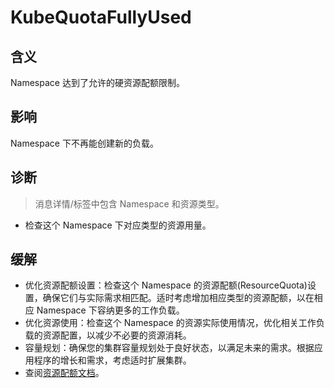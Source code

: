 
# KubeQuotaFullyUsed

## 含义

Namespace 达到了允许的硬资源配额限制。

## 影响

Namespace 下不再能创建新的负载。

## 诊断

> 消息详情/标签中包含 Namespace 和资源类型。

- 检查这个 Namespace 下对应类型的资源用量。

## 缓解

- 优化资源配额设置：检查这个 Namespace 的资源配额(ResourceQuota)设置，确保它们与实际需求相匹配。适时考虑增加相应类型的资源配额，以在相应 Namespace 下容纳更多的工作负载。
- 优化资源使用：检查这个 Namespace 的资源实际使用情况，优化相关工作负载的资源配置，以减少不必要的资源消耗。
- 容量规划：确保您的集群容量规划处于良好状态，以满足未来的需求。根据应用程序的增长和需求，考虑适时扩展集群。
- 查阅[资源配额文档](https://kubernetes.io/zh-cn/docs/concepts/policy/resource-quotas/)。